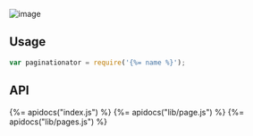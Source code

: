 ![image](https://cloud.githubusercontent.com/assets/995160/9802527/ca15f300-57e8-11e5-96db-523ea5a0572e.png)

## Usage

```js
var paginationator = require('{%= name %}');
```

## API
{%= apidocs("index.js") %}
{%= apidocs("lib/page.js") %}
{%= apidocs("lib/pages.js") %}
